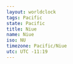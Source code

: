 ```yaml
---
layout: worldclock
tags: Pacific
state: Pacific
title: Niue
name: Niue
iso: NU
timezone: Pacific/Niue
utc: UTC -11:19
---
```


